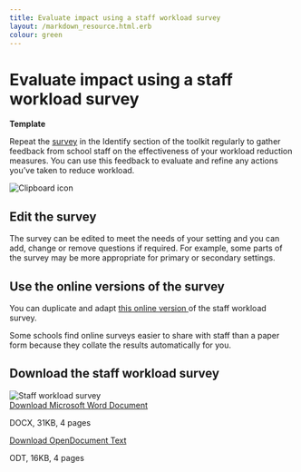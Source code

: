 ```yaml
---
title: Evaluate impact using a staff workload survey
layout: /markdown_resource.html.erb
colour: green
---
```


# Evaluate impact using a staff workload survey

<strong class="govuk-tag">Template</strong>

Repeat the [survey](/workload-reduction-toolkit/identify-workload-issues/staff-workload-survey) in the
Identify section of the toolkit regularly to gather feedback from school staff on the
effectiveness of your workload reduction measures. You can use this feedback to evaluate and
refine any actions you’ve taken to reduce workload.

<div class="info-box">
  <div class="info-box__corner">
    <img src="/assets/images/clipboard-icon.svg" alt="Clipboard icon">
  </div>
  <h2 class="govuk-heading-m">
    Edit the survey
  </h2>
  <p>
    The survey can be edited to meet the needs of your setting and
    you can add, change or remove questions if required. For
    example, some parts of the survey may be more appropriate for
    primary or secondary settings.
  </p>
  <h2 class="govuk-heading-m">
    Use the online versions of the survey
  </h2>
  <p>
    You can duplicate and adapt
    <a href="https://forms.office.com/Pages/ShareFormPage.aspx?id=yXfS-grGoU2187O4s0qC-cn26r-uTMpNqURSfi9lRcVUNEg1UTdMMllFRTM1SEVRRDJWQjE3RUU5VS4u&sharetoken=MJnNysyL44umvL8f97JA" class="govuk-link">
      this online version
    </a>
    of the staff workload survey.
  </p>
  <p>
    Some schools find online surveys easier to share with staff than a paper
    form because they collate the results automatically for you.
  </p>
  <h2 class="govuk-heading-m">
    Download the staff workload survey
  </h2>
  <div class="govuk-grid-row info-box__download-content">
    <div class="govuk-grid-column-one-half">
      <img src="/assets/images/identify-and-evaluate-survey.jpeg" alt="Staff workload survey" class="dfe-file-preview-image">
    </div>
    <div class="govuk-grid-column-one-half">
      <a class="govuk-body" href="<%= @base_url %>/assets/files/Staff workload survey.docx">
        Download Microsoft Word Document
      </a>
      <p>
        DOCX, 31KB, 4 pages
      </p>
      <a class="govuk-body" href="<%= @base_url %>/assets/files/Staff workload survey.odt">
        Download OpenDocument Text
      </a>
      <p>
        ODT, 16KB, 4 pages
      </p>
    </div>
  </div>
</div>
